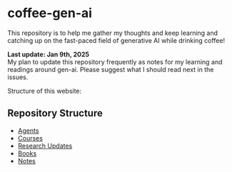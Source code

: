 # coffee-gen-ai
This repository is to help me gather my thoughts and keep learning and catching up on the fast-paced field of generative AI while drinking coffee!

**Last update: Jan 9th, 2025**   
My plan to update this repository frequently as notes for my learning and readings around gen-ai. Please suggest what I should read next in the issues. 

Structure of this website:
## Repository Structure

- [Agents](./agents/README.md)
- [Courses](./courses/README.md)
- [Research Updates](./research_updates/README.md)
- [Books](./books.md)
- [Notes](./notes/README.md)



